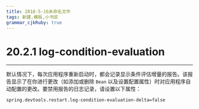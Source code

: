 ```yaml
---
title: 2018-5-16未命名文件 
tags: 新建,模板,小书匠
grammar_cjkRuby: true
---
```



# 20.2.1 log-condition-evaluation
---

默认情况下，每次应用程序重新启动时，都会记录显示条件评估增量的报告。该报告显示了在你进行更改（如添加或删除 `Bean` 以及设置配置属性）时对应用程序自动配置的更改。要禁用报告的日志记录，请设置以下属性：

``` shell
spring.devtools.restart.log-condition-evaluation-delta=false
```
